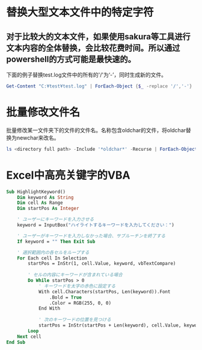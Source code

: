 # 替换大型文本文件中的特定字符
## 对于比较大的文本文件，如果使用sakura等工具进行文本内容的全体替换，会比较花费时间。所以通过powershell的方式可能是最快速的。

下面的例子替换test.log文件中的所有的'/'为‘-’，同时生成新的文件。
```powershell
Get-Content "C:¥test¥test.log" | ForEach-Object {$_ -replace '/','-'} | Out-File -Encoding utf8 "C:¥test¥test_utf8.log"
```

# 批量修改文件名
批量修改某一文件夹下的文件的文件名。名称包含oldchar的文件，将oldchar替换为newchar来改名。
```powershell
ls <directory full path> -Include '*oldchar*' -Recurse | ForEach-Object {copy $_.Fullname $_.Fullname.Replace('oldchar','newchar')}
```

# Excel中高亮关键字的VBA
```vb
Sub HighlightKeyword()
    Dim keyword As String
    Dim cell As Range
    Dim startPos As Integer

    ' ユーザーにキーワードを入力させる
    keyword = InputBox("ハイライトするキーワードを入力してください：")

    ' ユーザーがキーワードを入力しなかった場合、サブルーチンを終了する
    If keyword = "" Then Exit Sub

    ' 選択範囲内の各セルをループする
    For Each cell In Selection
        startPos = InStr(1, cell.Value, keyword, vbTextCompare)
        
        ' セルの内容にキーワードが含まれている場合
        Do While startPos > 0
            ' キーワードを太字の赤色に設定する
            With cell.Characters(startPos, Len(keyword)).Font
                .Bold = True
                .Color = RGB(255, 0, 0)
            End With
            
            ' 次のキーワードの位置を見つける
            startPos = InStr(startPos + Len(keyword), cell.Value, keyword, vbTextCompare)
        Loop
    Next cell
End Sub

```
